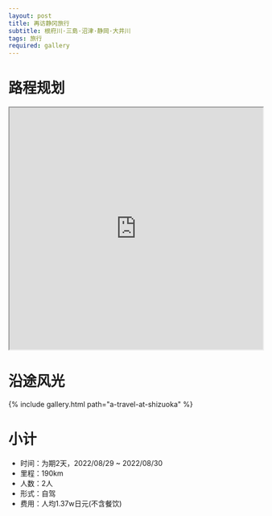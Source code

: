 ```yaml
---
layout: post
title: 再访静冈旅行
subtitle: 根府川·三島·沼津·静岡·大井川
tags: 旅行
required: gallery
---
```


# 路程规划

<iframe src="https://www.google.com/maps/d/embed?mid=160zHqhEwafyurpglnlx4eWCTsEFQHjQ&ehbc=2E312F" width="100%" height="480"></iframe>

# 沿途风光

{% include gallery.html path="a-travel-at-shizuoka" %}

# 小计

- 时间：为期2天，2022/08/29 ~ 2022/08/30
- 里程：190km
- 人数：2人
- 形式：自驾
- 费用：人均1.37w日元(不含餐饮)
